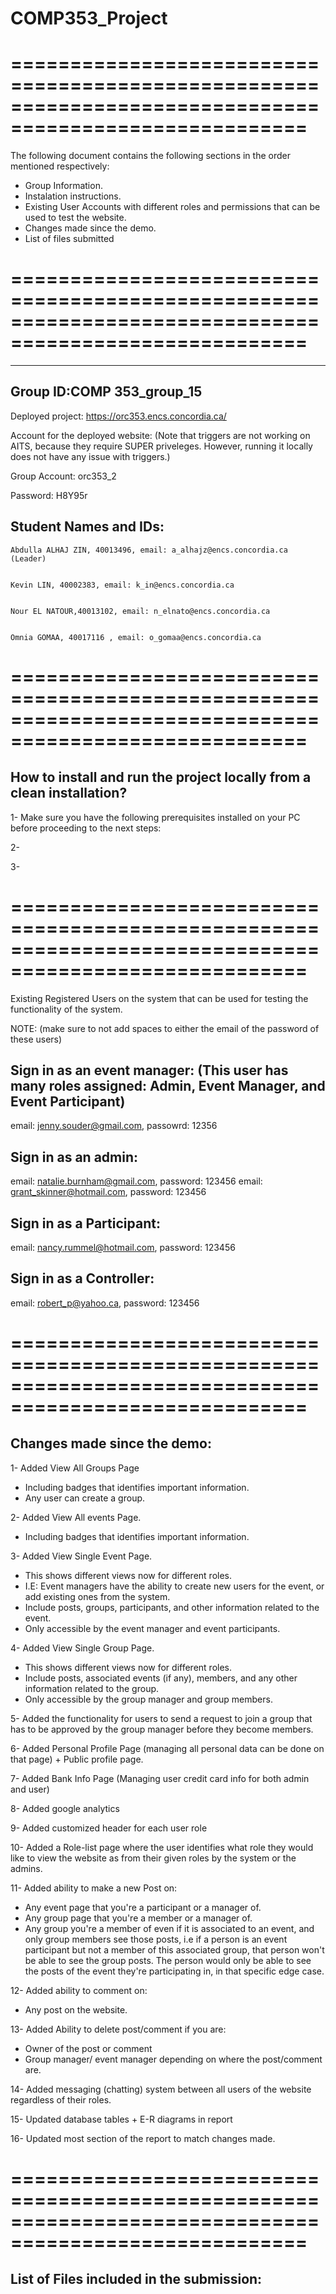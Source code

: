 # COMP353_Project

=======================================================================================================
=======================================================================================================

The following document contains the following sections in the order mentioned respectively:
- Group Information.
- Instalation instructions.
- Existing User Accounts with different roles and permissions that can be used to test the website.
- Changes made since the demo.
- List of files submitted
 
=======================================================================================================
=======================================================================================================

 ---------------------------------------------
 Group ID:COMP 353_group_15
 ---------------------------------------------
 Deployed project: https://orc353.encs.concordia.ca/

 Account for the deployed website: (Note that triggers are not working on AITS, because they require SUPER priveleges. However, running it locally does not have any issue with triggers.)

 Group Account: orc353_2
 
 Password: H8Y95r 
 
 Student Names and IDs:
 ----------------------
 
    Abdulla ALHAJ ZIN, 40013496, email: a_alhajz@encs.concordia.ca (Leader)


    Kevin LIN, 40002383, email: k_in@encs.concordia.ca


    Nour EL NATOUR,40013102, email: n_elnato@encs.concordia.ca


    Omnia GOMAA, 40017116 , email: o_gomaa@encs.concordia.ca


=======================================================================================================
=======================================================================================================
How to install and run the project locally from a clean installation?
--------------------------------------------------------------------
1- Make sure you have the following prerequisites installed on your PC before proceeding to the next steps:


2- 


3- 



=======================================================================================================
=======================================================================================================
Existing Registered Users on the system that can be used for testing the functionality of the system.

NOTE: (make sure to not add spaces to either the email of the password of these users)


Sign in as an event manager: (This user has many roles assigned: Admin, Event Manager, and Event Participant)
----------------------------
email: jenny.souder@gmail.com, passowrd: 12356


Sign in as an admin:
--------------------
email: natalie.burnham@gmail.com, password: 123456
email: grant_skinner@hotmail.com, password: 123456


Sign in as a Participant:
-------------------------
email: nancy.rummel@hotmail.com,
password: 123456


Sign in as a Controller:
-------------------------
email: robert_p@yahoo.ca,
password: 123456


=======================================================================================================
=======================================================================================================
Changes made since the demo:
-----------------------------
1- Added View All Groups Page
  - Including badges that identifies important information.
  - Any user can create a group.

2- Added View All events Page.
  - Including badges that identifies important information.

3- Added View Single Event Page.
  - This shows different views now for different roles. 
  - I.E: Event managers have the ability to create new users for the event, or add existing ones from the system.
  - Include posts, groups, participants, and other information related to the event. 
  - Only accessible by the event manager and event participants.

4- Added View Single Group Page.
  - This shows different views now for different roles. 
  - Include posts, associated events (if any), members, and any other information related to the group. 
  - Only accessible by the group manager and group members.

5- Added the functionality for users to send a request to join a group that has to be approved by the group manager before they become members.

6- Added Personal Profile Page (managing all personal data can be done on that page)
         + Public profile page.

7- Added Bank Info Page (Managing user credit card info for both admin and user)

8- Added google analytics 

9- Added customized header for each user role

10- Added a Role-list page where the user identifies what role they would like to view the website as from their given roles by the system or the admins.

11- Added ability to make a new Post on:
  - Any event page that you're a participant or a manager of.
  - Any group page that you're a member or a manager of.
  - Any group you're a member of even if it is associated to an event, and only group members see those posts, i.e if a person is an event participant but not a member of this associated group, that person won't be able to see the group posts. The person would only be able to see the posts of the event they're participating in, in that specific edge case.

12- Added ability to comment on:
  - Any post on the website.

13- Added Ability to delete post/comment if you are:
  - Owner of the post or comment
  - Group manager/ event manager depending on where the post/comment are.

14- Added messaging (chatting) system between all users of the website regardless of their roles.

15- Updated database tables + E-R diagrams in report

16- Updated most section of the report to match changes made.


=======================================================================================================
=======================================================================================================
List of Files included in the submission:
------------------------------------------


